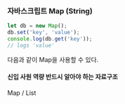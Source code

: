 ### 자바스크립트 Map (String)
```js
let db = new Map();
db.set('key', 'value');
console.log(db.get('key'));
// logs 'value'
```
다음과 같이 Map을 사용할 수 있다.  
#### 신입 사원 역량 반드시 알아야 하는 자료구조
Map / List
